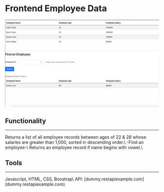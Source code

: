 # Frontend Employee Data #
![screenshot of app](screenshot.png)

## Functionality ##
<hr>
Returns a list of all employee records between ages of 22 & 28 whose salaries are greater than 1,000, sorted in descending order.\
-Find an employee-\
Returns an employee record if name begins with vowel.\

## Tools ##
<hr>
Javascript, HTML, CSS, Boostrap\  
API: [dummy.restapiexample.com](dummy.restapiexample.com)